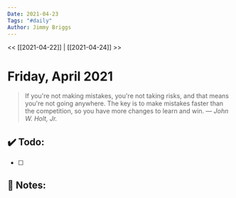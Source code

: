 ```yaml
---
Date: 2021-04-23
Tags: "#daily"
Author: Jimmy Briggs
---
```


<< [[2021-04-22]] | [[2021-04-24]] >>

# Friday, April 2021

> If you're not making mistakes, you're not taking risks, and that means you're not going anywhere. The key is to make mistakes faster than the competition, so you have more changes to learn and win.
> &mdash; <cite>John W. Holt, Jr.</cite>


## ✔️ Todo:

- [ ] 

## 📝 Notes: